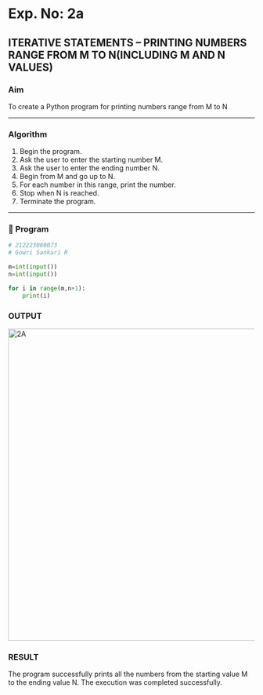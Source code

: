 # Exp. No: 2a  
## ITERATIVE STATEMENTS – PRINTING NUMBERS RANGE FROM M TO N(INCLUDING M AND N VALUES)
###  Aim
To create a Python program for printing numbers range from M to N

---

###  Algorithm

1. Begin the program.
2. Ask the user to enter the starting number M.
3. Ask the user to enter the ending number N.
4. Begin from M and go up to N.
5. For each number in this range, print the number.
6. Stop when N is reached.
7. Terminate the program.

---

### 🧾 Program

```python
# 212223060073
# Gowri Sankari R

m=int(input())
n=int(input())

for i in range(m,n+1):
    print(i)

```
### OUTPUT
<img width="1175" height="636" alt="2A" src="https://github.com/user-attachments/assets/1ab16703-dcf6-4cec-8998-29e5c4b7f352" />

### RESULT
The program successfully prints all the numbers from the starting value M to the ending value N. The execution was completed successfully.

